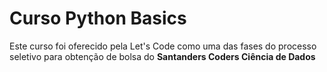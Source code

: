 # Curso Python Basics
Este curso foi oferecido pela Let's Code como uma das fases do processo seletivo para obtenção de bolsa do **Santanders Coders Ciência de Dados**